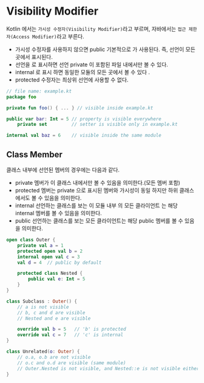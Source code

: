 # Visibility Modifier

Kotlin 에서는 `가시성 수정자(Visibility Modifier)`라고 부르며, 자바에서는 `접근 제한자(Access Modifier)`라고 부른다.

- 가시성 수정자를 사용하지 않으면 public 기본적으로 가 사용된다. 즉, 선언이 모든 곳에서 표시된다.
- 선언을 로 표시하면 선언 private 이 포함된 파일 내에서만 볼 수 있다.
- internal 로 표시 하면 동일한 모듈의 모든 곳에서 볼 수 있다 .
- protected 수정자는 최상위 선언에 사용할 수 없다.

```kotlin
// file name: example.kt
package foo

private fun foo() { ... } // visible inside example.kt

public var bar: Int = 5 // property is visible everywhere
    private set         // setter is visible only in example.kt

internal val baz = 6    // visible inside the same module
```

## Class Member

클래스 내부에 선언된 멤버의 경우에는 다음과 같다.

- private 멤버가 이 클래스 내에서만 볼 수 있음을 의미한다.(모든 멤버 포함)
- protected 멤버는 private 으로 표시된 멤버와 가시성이 동일 하지만 하위 클래스에서도 볼 수 있음을 의미한다.
- internal 선언하는 클래스를 보는 이 모듈 내부 의 모든 클라이언트 는 해당 internal 멤버를 볼 수 있음을 의미한다.
- public 선언하는 클래스를 보는 모든 클라이언트는 해당 public 멤버를 볼 수 있음을 의미한다.

```kotlin
open class Outer {
    private val a = 1
    protected open val b = 2
    internal open val c = 3
    val d = 4  // public by default

    protected class Nested {
        public val e: Int = 5
    }
}

class Subclass : Outer() {
    // a is not visible
    // b, c and d are visible
    // Nested and e are visible

    override val b = 5   // 'b' is protected
    override val c = 7   // 'c' is internal
}

class Unrelated(o: Outer) {
    // o.a, o.b are not visible
    // o.c and o.d are visible (same module)
    // Outer.Nested is not visible, and Nested::e is not visible either
}
```
